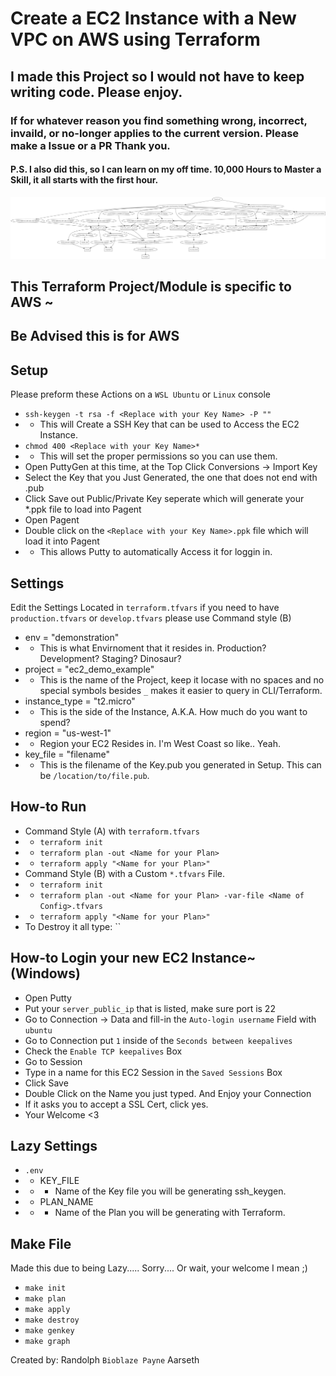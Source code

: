 # Create a EC2 Instance with a New VPC on AWS using Terraform
## I made this Project so I would not have to keep writing code. Please enjoy. 
### If for whatever reason you find something wrong, incorrect, invaild, or no-longer applies to the current version. Please make a Issue or a PR Thank you.
#### P.S. I also did this, so I can learn on my off time. 10,000 Hours to Master a Skill, it all starts with the first hour.


![Diagram of This Project](files/diagram.png)

## This Terraform Project/Module is specific to AWS ~
## Be Advised this is for AWS


## Setup
Please preform these Actions on a `WSL Ubuntu` or `Linux` console
* `ssh-keygen -t rsa -f <Replace with your Key Name> -P ""`
* * This will Create a SSH Key that can be used to Access the EC2 Instance.
* `chmod 400 <Replace with your Key Name>*`
* * This will set the proper permissions so you can use them.
* Open PuttyGen at this time, at the Top Click Conversions -> Import Key
* Select the Key that you Just Generated, the one that does not end with .pub
* Click Save out Public/Private Key seperate which will generate your *.ppk file to load into Pagent
* Open Pagent
* Double click on the `<Replace with your Key Name>.ppk` file which will load it into Pagent
* * This allows Putty to automatically Access it for loggin in.

## Settings
Edit the Settings Located in `terraform.tfvars` if you need to have `production.tfvars` or `develop.tfvars` please use Command style (B)
* env = "demonstration"
* * This is what Envirnoment that it resides in. Production? Development? Staging? Dinosaur?
* project = "ec2_demo_example"
* * This is the name of the Project, keep it locase with no spaces and no special symbols besides `_` makes it easier to query in CLI/Terraform.
* instance_type = "t2.micro"
* * This is the side of the Instance, A.K.A. How much do you want to spend?
* region = "us-west-1"
* * Region your EC2 Resides in. I'm West Coast so like.. Yeah.
* key_file = "filename"
* * This is the filename of the Key.pub you generated in Setup. This can be `/location/to/file.pub`.


## How-to Run
* Command Style (A) with `terraform.tfvars`
* * `terraform init`
* * `terraform plan -out <Name for your Plan>`
* * `terraform apply "<Name for your Plan>"`
* Command Style (B) with a Custom `*.tfvars` File.
* * `terraform init`
* * `terraform plan -out <Name for your Plan> -var-file <Name of Config>.tfvars`
* * `terraform apply "<Name for your Plan>"`
* To Destroy it all type: ``

## How-to Login your new EC2 Instance~ (Windows)
* Open Putty
* Put your `server_public_ip` that is listed, make sure port is 22
* Go to Connection -> Data and fill-in the `Auto-login username` Field with `ubuntu`
* Go to Connection put `1` inside of the `Seconds between keepalives`
* Check the `Enable TCP keepalives` Box
* Go to Session
* Type in a name for this EC2 Session in the `Saved Sessions` Box
* Click Save
* Double Click on the Name you just typed. And Enjoy your Connection
* If it asks you to accept a SSL Cert, click yes.
* Your Welcome <3

## Lazy Settings
* `.env`
* * KEY_FILE
* * * Name of the Key file you will be generating ssh_keygen.
* * PLAN_NAME
* * * Name of the Plan you will be generating with Terraform.

## Make File
Made this due to being Lazy..... Sorry.... Or wait, your welcome I mean ;)
* `make init`
* `make plan`
* `make apply`
* `make destroy`
* `make genkey`
* `make graph`




Created by: Randolph `Bioblaze Payne` Aarseth